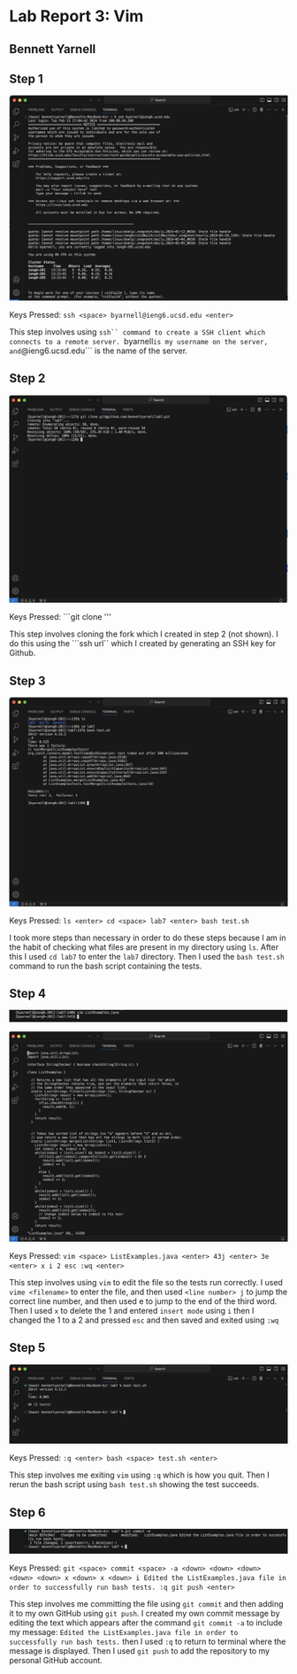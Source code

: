 # Lab Report 3: Vim
## Bennett Yarnell 



## Step 1
![image](Step1.png)

Keys Pressed: ```ssh <space> byarnell@ieng6.ucsd.edu <enter>```

This step involves using ```ssh`` command to create a SSH client which connects to a remote server. ```byarnell``` is my username on the server, and ```@ieng6.ucsd.edu``` is the name of the server.

## Step 2
![image](Step2.png)

Keys Pressed: ```git <space> clone <space> <ctrl c> <ctrv> <enter>'''

This step involves cloning the fork which I created in step 2 (not shown). I do this using the ```ssh url`` which I created by generating an SSH key for Github. 

## Step 3
![image](Step3.png)

Keys Pressed: ```ls <enter> cd <space> lab7 <enter> bash test.sh``` 

I took more steps than necessary in order to do these steps because I am in the habit of checking what files are present in my directory using ```ls```. After this I used ```cd lab7``` to enter the ``lab7`` directory. Then I used the ```bash test.sh``` command to run the bash script containing the tests.

## Step 4
![image](Step4A.png)

![image](Step4BCorrected.png)

Keys Pressed: ```vim <space> ListExamples.java <enter> 43j <enter> 3e <enter> x i 2 esc :wq <enter>```

This step involves using ```vim``` to edit the file so the tests run correctly. I used ```vime <filename>``` to enter the file, and then used ```<line number> j``` to jump the correct line number, and then used <word number> e to jump to the end of the third word. Then I used ```x``` to delete the 1 and entered ```insert mode``` using ```i``` then I changed the 1 to a 2 and pressed ```esc``` and then saved and exited using ``` :wq ```

## Step 5
![image!](Real5.png)

Keys Pressed: ```:q <enter> bash <space> test.sh <enter>```

This step involves me exiting ```vim``` using ```:q``` which is how you quit. Then I rerun the bash script using ```bash test.sh``` showing the test succeeds. 

## Step 6
![image](Step6.png)

Keys Pressed: ```git <space> commit <space> -a <down> <down> <down> <down> <down> x <down> x <down> i Edited the ListExamples.java file in order to successfully run bash tests. :q git push <enter>```

This step involves me committing the file using ```git commit``` and then adding it to my own GitHub using ```git push```. I created my own commit message by editing the text which appears after the command ```git commit -a``` to include my message: ```Edited the ListExamples.java file in order to successfully run bash tests.``` then I used ```:q``` to return to terminal where the message is displayed. Then I used ```git push``` to add the repository to my personal GitHub account. 
